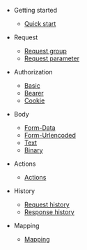 - Getting started

  - [Quick start](/ua/quickstart.md)

- Request

  - [Request group](/ua/requestGroup.md)
  - [Request parameter](/ua/requestParameter.md)

- Authorization

  - [Basic](/ua/authBasic.md)
  - [Bearer](/ua/authBearer.md)
  - [Cookie](/ua/authCookie.md)

- Body

  - [Form-Data](/ua/bodyFormData.md)
  - [Form-Urlencoded](/ua/bodyFormUrlEncoded.md)
  - [Text](/ua/bodyText.md)
  - [Binary](/ua/bodyBinary.md)

- Actions

  - [Actions](/ua/actions.md)

- History

  - [Request history](/ua/requestHistory.md)
  - [Response history](/ua/responseHistory.md)

- Mapping

  - [Mapping](/ua/mapping.md)
